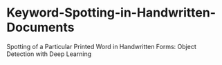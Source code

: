 # Keyword-Spotting-in-Handwritten-Documents
Spotting of a Particular Printed Word in Handwritten Forms: Object Detection with Deep Learning
